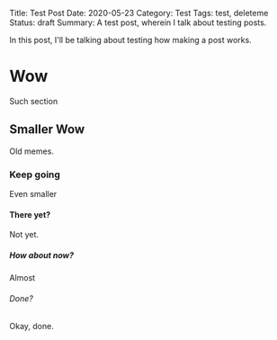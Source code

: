 Title: Test Post
Date: 2020-05-23
Category: Test
Tags: test, deleteme
Status: draft
Summary: A test post, wherein I talk about testing posts.

In this post, I'll be talking about testing how making a post works.

# Wow

Such section

## Smaller Wow

Old memes.

### Keep going

Even smaller

#### There yet?

Not yet.

##### How about now?

Almost

###### Done?

Okay, done.
